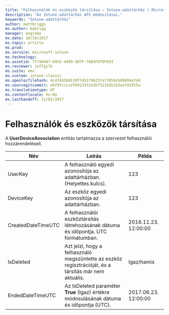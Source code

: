 ```yaml
---
title: "Felhasználók és eszközök társítása – Intune-adattárház | Microsoft Docs"
description: "Az Intune-adattárház API módosításai."
keywords: "Intune-adattárház"
author: mattbriggs
ms.author: mabrigg
manager: angrobe
ms.date: 10/19/2017
ms.topic: article
ms.prod: 
ms.service: microsoft-intune
ms.technology: 
ms.assetid: 777484A7-09CE-4409-987F-76B3F87DFE93
ms.reviewer: jeffgilb
ms.suite: ems
ms.custom: intune-classic
ms.openlocfilehash: 4c47455b0139f7451796257a77859cbd9899a7dd
ms.sourcegitcommit: e9f9fccccef691333143b7523d1b325ee7d1915a
ms.translationtype: HT
ms.contentlocale: hu-HU
ms.lasthandoff: 11/02/2017
---
```

# <a name="user-device-association"></a>Felhasználók és eszközök társítása

A **UserDeviceAssociation** entitás tartalmazza a szervezet felhasználói hozzárendeléseit.

| Név               | Leírás                                                                                      | Példa                |
|--------------------|--------------------------------------------------------------------------------------------------|------------------------|
| UserKey            | A felhasználó egyedi azonosítója az adattárházban. (Helyettes kulcs).                              | 123                    |
| DeviceKey          | Az eszköz egyedi azonosítója az adattárházban.                                            | 123                    |
| CreatedDateTimeUTC | A felhasználói eszköztársítás létrehozásának dátuma és időpontja. UTC formátumban.                                | 2016.11.23. 12:00:00 |
| IsDeleted          | Azt jelzi, hogy a felhasználó megszüntette az eszköz regisztrációját, és a társítás már nem aktuális. | Igaz/hamis             |
| EndedDateTimeUTC   | Az IsDeleted paraméter **True** (Igaz) értékre módosulásának dátuma és időpontja (UTC).                                              | 2017.06.23. 12:00:00 |
